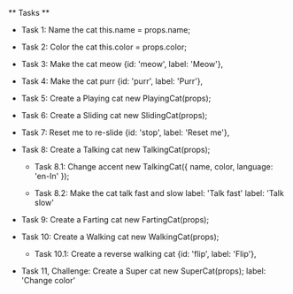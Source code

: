 ** Tasks **

* Task 1: Name the cat
    this.name = props.name;

* Task 2: Color the cat
    this.color = props.color;

* Task 3: Make the cat meow
    {id: 'meow', label: 'Meow'},

* Task 4: Make the cat purr
    {id: 'purr', label: 'Purr'},

* Task 5: Create a Playing cat
    new PlayingCat(props);

* Task 6: Create a Sliding cat
    new SlidingCat(props);

* Task 7: Reset me to re-slide
    {id: 'stop', label: 'Reset me'},

* Task 8: Create a Talking cat
    new TalkingCat(props);

    * Task 8.1: Change accent
        new TalkingCat({ name, color, language: 'en-In' });

    * Task 8.2: Make the cat talk fast and slow
        label: 'Talk fast'
        label: 'Talk slow'

* Task 9: Create a Farting cat
    new FartingCat(props);

* Task 10: Create a Walking cat
    new WalkingCat(props);

    * Task 10.1: Create a reverse walking cat
        {id: 'flip', label: 'Flip'},

* Task 11, Challenge: Create a Super cat
    new SuperCat(props);
    label: 'Change color'